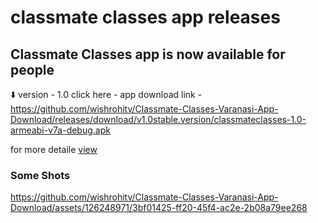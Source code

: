 <h1>
classmate classes app releases
</h1>

## Classmate Classes app is now available for people
⬇️
version - 1.0
click here -
app download link - https://github.com/wishrohitv/Classmate-Classes-Varanasi-App-Download/releases/download/v1.0stable.version/classmateclasses-1.0-armeabi-v7a-debug.apk

for more detaile <a href="">view</a>


<h3>
Some Shots
</h3>


https://github.com/wishrohitv/Classmate-Classes-Varanasi-App-Download/assets/126248971/3bf01425-ff20-45f4-ac2e-2b08a79ee268

